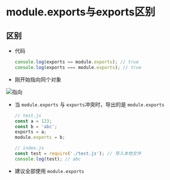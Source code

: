 # module.exports与exports区别

## 区别

+ 代码

    ```js
    console.log(exports == module.exports); // true
    console.log(exports === module.exports); // true
    ```

+ 刚开始指向同个对象&#x20;

![指向](指向.png "指向")

+ 当 `module.exports` 与  `exports`冲突时，导出的是 `module.exports`

    ```js
    // test.js
    const a = 123;
    const b = 'abc';
    exports = a;
    module.exports = b;
    ```

    ```js
    // index.js
    const test = require('./test.js'); // 导入本地文件
    console.log(test); // abc
    ```

+ 建议全部使用 `module.exports`
